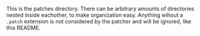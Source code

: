 This is the patches directory. There can be arbitrary amounts of directories nested inside eachother, to make organization easy.
Anything wihout a `.patch` extension is not considered by the patcher and will be ignored, like this README.
